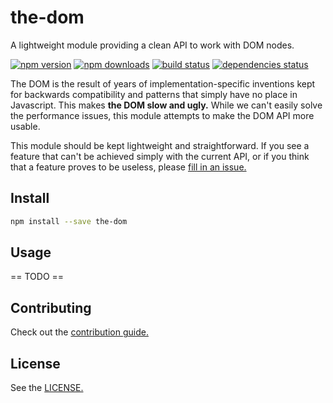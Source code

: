 # the-dom

A lightweight module providing a clean API to work with DOM nodes.

[![npm version](https://img.shields.io/npm/v/the-dom.svg?style=flat-square)](https://www.npmjs.com/package/the-dom)
[![npm downloads](https://img.shields.io/npm/dm/the-dom.svg?style=flat-square)](https://www.npmjs.com/package/the-dom)
[![build status](https://img.shields.io/travis/matteodelabre/the-dom.svg?style=flat-square)](https://travis-ci.org/matteodelabre/mthe-dom)
[![dependencies status](http://img.shields.io/david/matteodelabre/the-dom.svg?style=flat-square)](https://david-dm.org/matteodelabre/the-dom)

The DOM is the result of years of implementation-specific inventions kept for backwards compatibility and patterns that simply have no place in Javascript.
This makes **the DOM slow and ugly.**
While we can't easily solve the performance issues, this module attempts to make the DOM API more usable.

This module should be kept lightweight and straightforward. If you see a feature that can't be achieved simply with the current API, or if you think that a feature proves to be useless, please [fill in an issue.](https://github.com/matteodelabre/the-dom/issues/new)

## Install

```sh
npm install --save the-dom
```

## Usage

== TODO ==

## Contributing

Check out the [contribution guide.](https://github.com/matteodelabre/the-dom/blob/master/CONTRIBUTING.md)

## License

See the [LICENSE.](https://github.com/matteodelabre/the-dom/blob/master/LICENSE)
